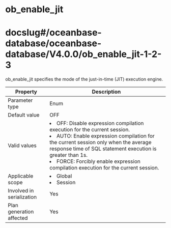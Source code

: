 ob_enable_jit
==================================
# docslug#/oceanbase-database/oceanbase-database/V4.0.0/ob_enable_jit-1-2-3
ob_enable_jit specifies the mode of the just-in-time (JIT) execution engine.


| **Property** | **Description** |
|----------|------------------------------------------------------------------------------------------------------------------------------------------------------------------------------------------------------------------------------------------------|
| Parameter type | Enum |
| Default value | OFF |
| Valid values | <li> OFF: Disable expression compilation execution for the current session.    <li> AUTO: Enable expression compilation for the current session only when the average response time of SQL statement execution is greater than 1s.    <li> FORCE: Forcibly enable expression compilation execution for the current session.  |
| Applicable scope | <li> Global   <li> Session |
| Involved in serialization | Yes |
| Plan generation affected | Yes |



